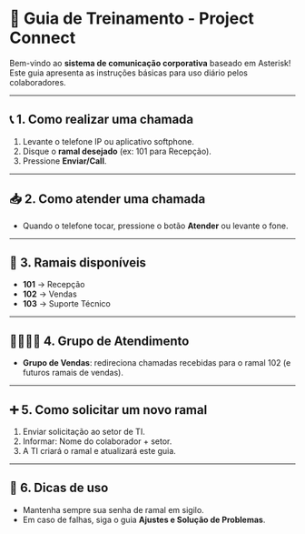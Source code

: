 # 📘 Guia de Treinamento - Project Connect

Bem-vindo ao **sistema de comunicação corporativa** baseado em Asterisk!  
Este guia apresenta as instruções básicas para uso diário pelos colaboradores.

---

## 📞 1. Como realizar uma chamada
1. Levante o telefone IP ou aplicativo softphone.  
2. Disque o **ramal desejado** (ex: 101 para Recepção).  
3. Pressione **Enviar/Call**.  

---

## 📥 2. Como atender uma chamada
- Quando o telefone tocar, pressione o botão **Atender** ou levante o fone.  

---

## 👥 3. Ramais disponíveis
- **101** → Recepção  
- **102** → Vendas  
- **103** → Suporte Técnico  

---

## 👨‍👩‍👧‍👦 4. Grupo de Atendimento
- **Grupo de Vendas**: redireciona chamadas recebidas para o ramal 102 (e futuros ramais de vendas).  

---

## ➕ 5. Como solicitar um novo ramal
1. Enviar solicitação ao setor de TI.  
2. Informar: Nome do colaborador + setor.  
3. A TI criará o ramal e atualizará este guia.  

---

## 🔄 6. Dicas de uso
- Mantenha sempre sua senha de ramal em sigilo.  
- Em caso de falhas, siga o guia **Ajustes e Solução de Problemas**.  